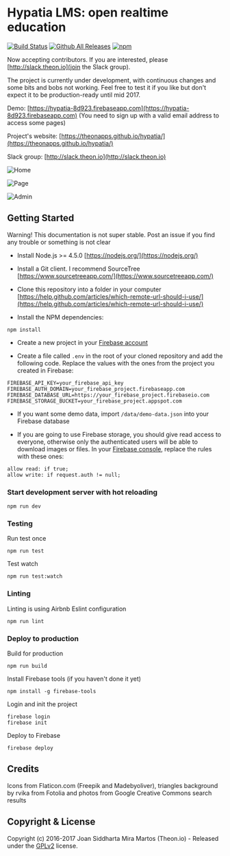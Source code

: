 # Hypatia LMS: open realtime education

[![Build Status](https://travis-ci.org/theonapps/hypatia.svg?branch=master)](https://travis-ci.org/theonapps/hypatia)
[![Github All Releases](https://img.shields.io/npm/dt/express.svg)]()
[![npm](https://img.shields.io/aur/license/yaourt.svg)]()

Now accepting contributors. If you are interested, please [http://slack.theon.io](join the Slack group).

The project is currently under development, with continuous changes and some bits and bobs not working. Feel free to test it if you like but don't expect it to be production-ready until mid 2017.

Demo: [https://hypatia-8d923.firebaseapp.com](https://hypatia-8d923.firebaseapp.com) (You need to sign up with a valid email address to access some pages)

Project's website: [https://theonapps.github.io/hypatia/](https://theonapps.github.io/hypatia/)

Slack group: [http://slack.theon.io](http://slack.theon.io)

![Home](https://firebasestorage.googleapis.com/v0/b/hypatia-8d923.appspot.com/o/screenshots%2Fhome.jpg?alt=media&token=1421d0c1-97ad-486c-b040-695e128a9e4a)

![Page](https://firebasestorage.googleapis.com/v0/b/hypatia-8d923.appspot.com/o/screenshots%2Fpage.jpg?alt=media&token=4aa59160-68d2-46b0-a2f0-35740ecde21d)

![Admin](https://firebasestorage.googleapis.com/v0/b/hypatia-8d923.appspot.com/o/screenshots%2Fadmin.jpg?alt=media&token=6911a15b-d0ca-4bc0-8fd0-619d92c97706)

## Getting Started

Warning! This documentation is not super stable. Post an issue if you find any trouble or something is not clear

- Install Node.js >= 4.5.0 [https://nodejs.org/](https://nodejs.org/)

- Install a Git client. I recommend SourceTree [https://www.sourcetreeapp.com/](https://www.sourcetreeapp.com/)

- Clone this repository into a folder in your computer [https://help.github.com/articles/which-remote-url-should-i-use/](https://help.github.com/articles/which-remote-url-should-i-use/)

- Install the NPM dependencies:

````
npm install
````

- Create a new project in your [Firebase account](http://firebase.google.com)

- Create a file called `.env` in the root of your cloned repository and add the following code. Replace the values with the ones from the project you created in Firebase:

````
FIREBASE_API_KEY=your_firebase_api_key
FIREBASE_AUTH_DOMAIN=your_firebase_project.firebaseapp.com
FIREBASE_DATABASE_URL=https://your_firebase_project.firebaseio.com
FIREBASE_STORAGE_BUCKET=your_firebase_project.appspot.com
````

- If you want some demo data, import `/data/demo-data.json` into your Firebase database

- If you are going to use Firebase storage, you should give read access to everyone, otherwise only the authenticated users will be able to download images or files. In your [Firebase console](https://console.firebase.google.com), replace the rules with these ones:

````
allow read: if true;
allow write: if request.auth != null;
````

### Start development server with hot reloading

````
npm run dev
````

### Testing

Run test once

````
npm run test
````

Test watch

````
npm run test:watch
````

### Linting

Linting is using Airbnb Eslint configuration

````
npm run lint
````

### Deploy to production

Build for production

````
npm run build
````

Install Firebase tools (if you haven't done it yet)

````
npm install -g firebase-tools
````

Login and init the project

````
firebase login
firebase init
````

Deploy to Firebase

````
firebase deploy
````

## Credits

Icons from Flaticon.com (Freepik and Madebyoliver), triangles background by rvika from Fotolia and photos from Google Creative Commons search results

## Copyright & License

Copyright (c) 2016-2017 Joan Siddharta Mira Martos (Theon.io) - Released under the [GPLv2](https://www.gnu.org/licenses/old-licenses/gpl-2.0.html) license.
